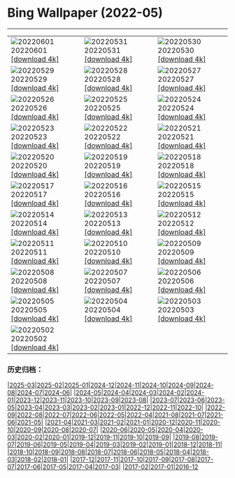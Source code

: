# Bing Wallpaper (2022-05)
**************

<table><tr><td><img class="wallpaper" src="https://www.bing.com/th?id=OHR.MarovoLagoon_EN-GB9484692339_1920x1080.jpg" alt="20220601"> 20220601 <a href="https://www.bing.com/th?id=OHR.MarovoLagoon_EN-GB9484692339_UHD.jpg">[download 4k]</a></td><td><img class="wallpaper" src="https://www.bing.com/th?id=OHR.ParrotDay_EN-GB8754108853_1920x1080.jpg" alt="20220531"> 20220531 <a href="https://www.bing.com/th?id=OHR.ParrotDay_EN-GB8754108853_UHD.jpg">[download 4k]</a></td><td><img class="wallpaper" src="https://www.bing.com/th?id=OHR.Monteverde_EN-GB8432055059_1920x1080.jpg" alt="20220530"> 20220530 <a href="https://www.bing.com/th?id=OHR.Monteverde_EN-GB8432055059_UHD.jpg">[download 4k]</a></td></tr><tr><td><img class="wallpaper" src="https://www.bing.com/th?id=OHR.HyaliteCreek_EN-GB7617672022_1920x1080.jpg" alt="20220529"> 20220529 <a href="https://www.bing.com/th?id=OHR.HyaliteCreek_EN-GB7617672022_UHD.jpg">[download 4k]</a></td><td><img class="wallpaper" src="https://www.bing.com/th?id=OHR.PurnululuNP_EN-GB6729482920_1920x1080.jpg" alt="20220528"> 20220528 <a href="https://www.bing.com/th?id=OHR.PurnululuNP_EN-GB6729482920_UHD.jpg">[download 4k]</a></td><td><img class="wallpaper" src="https://www.bing.com/th?id=OHR.MarinHeadlands_EN-GB6227645999_1920x1080.jpg" alt="20220527"> 20220527 <a href="https://www.bing.com/th?id=OHR.MarinHeadlands_EN-GB6227645999_UHD.jpg">[download 4k]</a></td></tr><tr><td><img class="wallpaper" src="https://www.bing.com/th?id=OHR.HayFestival_EN-GB5831561161_1920x1080.jpg" alt="20220526"> 20220526 <a href="https://www.bing.com/th?id=OHR.HayFestival_EN-GB5831561161_UHD.jpg">[download 4k]</a></td><td><img class="wallpaper" src="https://www.bing.com/th?id=OHR.Alhambra_EN-GB5523838365_1920x1080.jpg" alt="20220525"> 20220525 <a href="https://www.bing.com/th?id=OHR.Alhambra_EN-GB5523838365_UHD.jpg">[download 4k]</a></td><td><img class="wallpaper" src="https://www.bing.com/th?id=OHR.KornatiNP_EN-GB5148037956_1920x1080.jpg" alt="20220524"> 20220524 <a href="https://www.bing.com/th?id=OHR.KornatiNP_EN-GB5148037956_UHD.jpg">[download 4k]</a></td></tr><tr><td><img class="wallpaper" src="https://www.bing.com/th?id=OHR.RedBellied_EN-GB4326914559_1920x1080.jpg" alt="20220523"> 20220523 <a href="https://www.bing.com/th?id=OHR.RedBellied_EN-GB4326914559_UHD.jpg">[download 4k]</a></td><td><img class="wallpaper" src="https://www.bing.com/th?id=OHR.ZebraEgret_EN-GB3965312816_1920x1080.jpg" alt="20220522"> 20220522 <a href="https://www.bing.com/th?id=OHR.ZebraEgret_EN-GB3965312816_UHD.jpg">[download 4k]</a></td><td><img class="wallpaper" src="https://www.bing.com/th?id=OHR.AlbionFalls_EN-GB3019341397_1920x1080.jpg" alt="20220521"> 20220521 <a href="https://www.bing.com/th?id=OHR.AlbionFalls_EN-GB3019341397_UHD.jpg">[download 4k]</a></td></tr><tr><td><img class="wallpaper" src="https://www.bing.com/th?id=OHR.ApisMellifera_EN-GB2615311707_1920x1080.jpg" alt="20220520"> 20220520 <a href="https://www.bing.com/th?id=OHR.ApisMellifera_EN-GB2615311707_UHD.jpg">[download 4k]</a></td><td><img class="wallpaper" src="https://www.bing.com/th?id=OHR.RiverBrathay_EN-GB3389261433_1920x1080.jpg" alt="20220519"> 20220519 <a href="https://www.bing.com/th?id=OHR.RiverBrathay_EN-GB3389261433_UHD.jpg">[download 4k]</a></td><td><img class="wallpaper" src="https://www.bing.com/th?id=OHR.KansasPrairiefire_EN-GB3069839029_1920x1080.jpg" alt="20220518"> 20220518 <a href="https://www.bing.com/th?id=OHR.KansasPrairiefire_EN-GB3069839029_UHD.jpg">[download 4k]</a></td></tr><tr><td><img class="wallpaper" src="https://www.bing.com/th?id=OHR.SaltPondsMaras_EN-GB2647676299_1920x1080.jpg" alt="20220517"> 20220517 <a href="https://www.bing.com/th?id=OHR.SaltPondsMaras_EN-GB2647676299_UHD.jpg">[download 4k]</a></td><td><img class="wallpaper" src="https://www.bing.com/th?id=OHR.PawneeOwls_EN-GB2212289021_1920x1080.jpg" alt="20220516"> 20220516 <a href="https://www.bing.com/th?id=OHR.PawneeOwls_EN-GB2212289021_UHD.jpg">[download 4k]</a></td><td><img class="wallpaper" src="https://www.bing.com/th?id=OHR.BerninaBloodMoon_EN-GB1356164428_1920x1080.jpg" alt="20220515"> 20220515 <a href="https://www.bing.com/th?id=OHR.BerninaBloodMoon_EN-GB1356164428_UHD.jpg">[download 4k]</a></td></tr><tr><td><img class="wallpaper" src="https://www.bing.com/th?id=OHR.WindmillDay_EN-GB0601293050_1920x1080.jpg" alt="20220514"> 20220514 <a href="https://www.bing.com/th?id=OHR.WindmillDay_EN-GB0601293050_UHD.jpg">[download 4k]</a></td><td><img class="wallpaper" src="https://www.bing.com/th?id=OHR.MaasaiGiraffe_EN-GB9613453778_1920x1080.jpg" alt="20220513"> 20220513 <a href="https://www.bing.com/th?id=OHR.MaasaiGiraffe_EN-GB9613453778_UHD.jpg">[download 4k]</a></td><td><img class="wallpaper" src="https://www.bing.com/th?id=OHR.RedCross_EN-GB9005411116_1920x1080.jpg" alt="20220512"> 20220512 <a href="https://www.bing.com/th?id=OHR.RedCross_EN-GB9005411116_UHD.jpg">[download 4k]</a></td></tr><tr><td><img class="wallpaper" src="https://www.bing.com/th?id=OHR.OiaVillage_EN-GB8555086133_1920x1080.jpg" alt="20220511"> 20220511 <a href="https://www.bing.com/th?id=OHR.OiaVillage_EN-GB8555086133_UHD.jpg">[download 4k]</a></td><td><img class="wallpaper" src="https://www.bing.com/th?id=OHR.LaughingSeal_EN-GB7827062892_1920x1080.jpg" alt="20220510"> 20220510 <a href="https://www.bing.com/th?id=OHR.LaughingSeal_EN-GB7827062892_UHD.jpg">[download 4k]</a></td><td><img class="wallpaper" src="https://www.bing.com/th?id=OHR.GoremeNationalPark_EN-GB7930854710_1920x1080.jpg" alt="20220509"> 20220509 <a href="https://www.bing.com/th?id=OHR.GoremeNationalPark_EN-GB7930854710_UHD.jpg">[download 4k]</a></td></tr><tr><td><img class="wallpaper" src="https://www.bing.com/th?id=OHR.TeatroAntico_EN-GB7483884624_1920x1080.jpg" alt="20220508"> 20220508 <a href="https://www.bing.com/th?id=OHR.TeatroAntico_EN-GB7483884624_UHD.jpg">[download 4k]</a></td><td><img class="wallpaper" src="https://www.bing.com/th?id=OHR.SwedishAntenna_EN-GB7111770866_1920x1080.jpg" alt="20220507"> 20220507 <a href="https://www.bing.com/th?id=OHR.SwedishAntenna_EN-GB7111770866_UHD.jpg">[download 4k]</a></td><td><img class="wallpaper" src="https://www.bing.com/th?id=OHR.HertfordshireBluebells_EN-GB6162717857_1920x1080.jpg" alt="20220506"> 20220506 <a href="https://www.bing.com/th?id=OHR.HertfordshireBluebells_EN-GB6162717857_UHD.jpg">[download 4k]</a></td></tr><tr><td><img class="wallpaper" src="https://www.bing.com/th?id=OHR.JaliscoAgave_EN-GB6162253047_1920x1080.jpg" alt="20220505"> 20220505 <a href="https://www.bing.com/th?id=OHR.JaliscoAgave_EN-GB6162253047_UHD.jpg">[download 4k]</a></td><td><img class="wallpaper" src="https://www.bing.com/th?id=OHR.WadiRum_EN-GB6085895254_1920x1080.jpg" alt="20220504"> 20220504 <a href="https://www.bing.com/th?id=OHR.WadiRum_EN-GB6085895254_UHD.jpg">[download 4k]</a></td><td><img class="wallpaper" src="https://www.bing.com/th?id=OHR.PlitviceBoardwalk_EN-GB6033298195_1920x1080.jpg" alt="20220503"> 20220503 <a href="https://www.bing.com/th?id=OHR.PlitviceBoardwalk_EN-GB6033298195_UHD.jpg">[download 4k]</a></td></tr><tr><td><img class="wallpaper" src="https://www.bing.com/th?id=OHR.TravertineTurkey_EN-GB5969668571_1920x1080.jpg" alt="20220502"> 20220502 <a href="https://www.bing.com/th?id=OHR.TravertineTurkey_EN-GB5969668571_UHD.jpg">[download 4k]</a></td><td></td><td></td></tr></table>

### 历史归档：

|[2025-03](/../2025-03/2025-03.md)|[2025-02](/../2025-02/2025-02.md)|[2025-01](/../2025-01/2025-01.md)|[2024-12](/../2024-12/2024-12.md)|[2024-11](/../2024-11/2024-11.md)|[2024-10](/../2024-10/2024-10.md)|[2024-09](/../2024-09/2024-09.md)|[2024-08](/../2024-08/2024-08.md)|[2024-07](/../2024-07/2024-07.md)|[2024-06](/../2024-06/2024-06.md)|
|[2024-05](/../2024-05/2024-05.md)|[2024-04](/../2024-04/2024-04.md)|[2024-03](/../2024-03/2024-03.md)|[2024-02](/../2024-02/2024-02.md)|[2024-01](/../2024-01/2024-01.md)|[2023-12](/../2023-12/2023-12.md)|[2023-11](/../2023-11/2023-11.md)|[2023-10](/../2023-10/2023-10.md)|[2023-09](/../2023-09/2023-09.md)|[2023-08](/../2023-08/2023-08.md)|
|[2023-07](/../2023-07/2023-07.md)|[2023-06](/../2023-06/2023-06.md)|[2023-05](/../2023-05/2023-05.md)|[2023-04](/../2023-04/2023-04.md)|[2023-03](/../2023-03/2023-03.md)|[2023-02](/../2023-02/2023-02.md)|[2023-01](/../2023-01/2023-01.md)|[2022-12](/../2022-12/2022-12.md)|[2022-11](/../2022-11/2022-11.md)|[2022-10](/../2022-10/2022-10.md)|
|[2022-09](/../2022-09/2022-09.md)|[2022-08](/../2022-08/2022-08.md)|[2022-07](/../2022-07/2022-07.md)|[2022-06](/../2022-06/2022-06.md)|[2022-05](/2022-05.md)|[2022-04](/../2022-04/2022-04.md)|[2021-08](/../2021-08/2021-08.md)|[2021-07](/../2021-07/2021-07.md)|[2021-06](/../2021-06/2021-06.md)|[2021-05](/../2021-05/2021-05.md)|
|[2021-04](/../2021-04/2021-04.md)|[2021-03](/../2021-03/2021-03.md)|[2021-02](/../2021-02/2021-02.md)|[2021-01](/../2021-01/2021-01.md)|[2020-12](/../2020-12/2020-12.md)|[2020-11](/../2020-11/2020-11.md)|[2020-10](/../2020-10/2020-10.md)|[2020-09](/../2020-09/2020-09.md)|[2020-08](/../2020-08/2020-08.md)|[2020-07](/../2020-07/2020-07.md)|
|[2020-06](/../2020-06/2020-06.md)|[2020-05](/../2020-05/2020-05.md)|[2020-04](/../2020-04/2020-04.md)|[2020-03](/../2020-03/2020-03.md)|[2020-02](/../2020-02/2020-02.md)|[2020-01](/../2020-01/2020-01.md)|[2019-12](/../2019-12/2019-12.md)|[2019-11](/../2019-11/2019-11.md)|[2019-10](/../2019-10/2019-10.md)|[2019-09](/../2019-09/2019-09.md)|
|[2019-08](/../2019-08/2019-08.md)|[2019-07](/../2019-07/2019-07.md)|[2019-06](/../2019-06/2019-06.md)|[2019-05](/../2019-05/2019-05.md)|[2019-04](/../2019-04/2019-04.md)|[2019-03](/../2019-03/2019-03.md)|[2019-02](/../2019-02/2019-02.md)|[2019-01](/../2019-01/2019-01.md)|[2018-12](/../2018-12/2018-12.md)|[2018-11](/../2018-11/2018-11.md)|
|[2018-10](/../2018-10/2018-10.md)|[2018-09](/../2018-09/2018-09.md)|[2018-08](/../2018-08/2018-08.md)|[2018-07](/../2018-07/2018-07.md)|[2018-06](/../2018-06/2018-06.md)|[2018-05](/../2018-05/2018-05.md)|[2018-04](/../2018-04/2018-04.md)|[2018-03](/../2018-03/2018-03.md)|[2018-02](/../2018-02/2018-02.md)|[2018-01](/../2018-01/2018-01.md)|
|[2017-12](/../2017-12/2017-12.md)|[2017-11](/../2017-11/2017-11.md)|[2017-10](/../2017-10/2017-10.md)|[2017-09](/../2017-09/2017-09.md)|[2017-08](/../2017-08/2017-08.md)|[2017-07](/../2017-07/2017-07.md)|[2017-06](/../2017-06/2017-06.md)|[2017-05](/../2017-05/2017-05.md)|[2017-04](/../2017-04/2017-04.md)|[2017-03](/../2017-03/2017-03.md)|
|[2017-02](/../2017-02/2017-02.md)|[2017-01](/../2017-01/2017-01.md)|[2016-12](/../2016-12/2016-12.md)